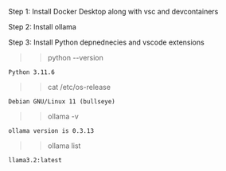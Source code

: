 Step 1: Install Docker Desktop along with vsc and devcontainers

Step 2: Install ollama

Step 3: Install Python depnednecies and vscode extensions



>> python --version

    Python 3.11.6

>> cat /etc/os-release

    Debian GNU/Linux 11 (bullseye)

>> ollama -v

    ollama version is 0.3.13

>> ollama list

    llama3.2:latest
